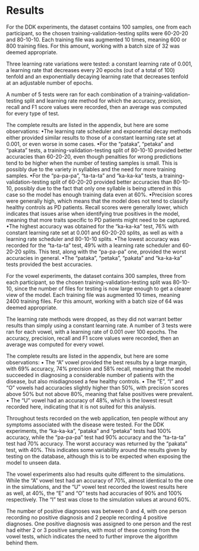 # Results

For the DDK experiments, the dataset contains 100 samples, one from each participant, so the chosen training-validation-testing splits were 60-20-20 and 80-10-10. Each training file was augmented 10 times, meaning 600 or 800 training files. For this amount, working with a batch size of 32 was deemed appropriate.

Three learning rate variations were tested: a constant learning rate of 0.001, a learning rate that decreases every 20 epochs (out of a total of 100) tenfold and an exponentially decaying learning rate that decreases tenfold at an adjustable number of epochs.

A number of 5 tests were ran for each combination of a training-validation-testing split and learning rate method for which the accuracy, precision, recall and F1 score values were recorded, then an average was computed for every type of test.

The complete results are listed in the appendix, but here are some observations:
•The learning rate scheduler and exponential decay methods either provided similar results to those of a constant learning rate set at 0.001, or even worse in some cases.
•For the “pataka”, “petaka” and “pakata” tests, a training-validation-testing split of 80-10-10 provided better accuracies than 60-20-20, even though penalties for wrong predictions tend to be higher when the number of testing samples is small. This is possibly due to the variety in syllables and the need for more training samples.
•For the “pa-pa-pa”, “ta-ta-ta” and “ka-ka-ka” tests, a training-validation-testing split of 60-20-20 provided better accuracies than 80-10-10, possibly due to the fact that only one syllable is being uttered in this case so the model has enough training data even at 60%.
•Precision scores were generally high, which means that the model does not tend to classify healthy controls as PD patients. Recall scores were generally lower, which indicates that issues arise when identifying true positives in the model, meaning that more traits specific to PD patients might need to be captured.
•The highest accuracy was obtained for the “ka-ka-ka” test, 76% with constant learning rate set at 0.001 and 60-20-20 splits, as well as with a learning rate scheduler and 80-10-10 splits.
•The lowest accuracy was recorded for the “ta-ta-ta” test, 49% with a learning rate scheduler and 60-20-20 splits. This test, along with the “pa-pa-pa” one, provided the worst accuracies in general.
•The “pataka”, “petaka”, “pakata” and “ka-ka-ka” tests provided the best accuracies.

For the vowel experiments, the dataset contains 300 samples, three from each participant, so the chosen training-validation-testing split was 80-10-10, since the number of files for testing is now large enough to get a clearer view of the model. Each training file was augmented 10 times, meaning 2400 training files. For this amount, working with a batch size of 64 was deemed appropriate.

The learning rate methods were dropped, as they did not warrant better results than simply using a constant learning rate. A number of 3 tests were ran for each vowel, with a learning rate of 0.001 over 100 epochs. The accuracy, precision, recall and F1 score values were recorded, then an average was computed for every vowel.

The complete results are listed in the appendix, but here are some observations:
• The “A” vowel provided the best results by a large margin, with 69% accuracy, 74% precision and 58% recall, meaning that the model succeeded in diagnosing a considerable number of patients with the disease, but also misdiagnosed a few healthy controls.
• The “E”, “I” and “O” vowels had accuracies slightly higher than 50%, with precision scores above 50% but not above 80%, meaning that false positives were prevalent.
• The “U” vowel had an accuracy of 48%, which is the lowest result recorded here, indicating that it is not suited for this analysis.

Throughout tests recorded on the web application, ten people without any symptoms associated with the disease were tested. For the DDK experiments, the “ka-ka-ka”, “pataka” and “petaka” tests had 100% accuracy, while the “pa-pa-pa” test had 90% accuracy and the “ta-ta-ta” test had 70% accuracy. The worst accuracy was returned by the “pakata” test, with 40%. This indicates some variability around the results given by testing on the database, although this is to be expected when exposing the model to unseen data.

The vowel experiments also had results quite different to the simulations. While the “A” vowel test had an accuracy of 70%, almost identical to the one in the simulations, and the “U” vowel test recorded the lowest results here as well, at 40%, the “E” and “O” tests had accuracies of 90% and 100% respectively. The “I” test was close to the simulation values at around 60%.

The number of positive diagnoses was between 0 and 4, with one person recording no positive diagnosis and 2 people recording 4 positive diagnoses. One positive diagnosis was assigned to one person and the rest had either 2 or 3 positive samples, with most of these coming from the vowel tests, which indicates the need to further improve the algorithm behind them.
